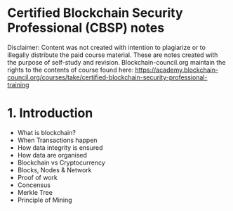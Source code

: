 # Certified Blockchain Security Professional (CBSP) notes

Disclaimer: Content was not created with intention to plagiarize or to illegally distribute the paid course material. These are notes created with the purpose of self-study and revision. Blockchain-council.org maintain the rights to the contents of course found here: https://academy.blockchain-council.org/courses/take/certified-blockchain-security-professional-training


# 1. Introduction
- What is blockchain?
- When Transactions happen
- How data integrity is ensured
- How data are organised
- Blockchain vs Cryptocurrency
- Blocks, Nodes & Network
-  Proof of work
- Concensus
- Merkle Tree
- Principle of Mining